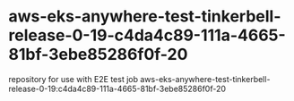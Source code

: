 # aws-eks-anywhere-test-tinkerbell-release-0-19-c4da4c89-111a-4665-81bf-3ebe85286f0f-20
repository for use with E2E test job aws-eks-anywhere-test-tinkerbell-release-0-19:c4da4c89-111a-4665-81bf-3ebe85286f0f-20
